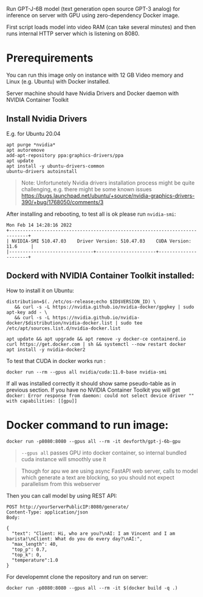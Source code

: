 Run GPT-J-6B model (text generation open source GPT-3 analog) for inference on server with GPU using zero-dependency Docker image. 

First script loads model into video RAM (can take several minutes) and then runs internal HTTP server which is listening on 8080.

# Prerequirements

You can run this image only on instance with 12 GB Video memory and Linux (e.g. Ubuntu) with Docker installed. 

Server machine should have Nvidia Drivers and Docker daemon with NVIDIA Container Toolkit

## Install Nvidia Drivers

E.g. for Ubuntu 20.04
```
apt purge *nvidia*
apt autoremove
add-apt-repository ppa:graphics-drivers/ppa
apt update
apt install -y ubuntu-drivers-common
ubuntu-drivers autoinstall
```

> Note: Unfortunetely Nvidia drivers installation process might be quite challenging, e.g. there might be some known issues https://bugs.launchpad.net/ubuntu/+source/nvidia-graphics-drivers-390/+bug/1768050/comments/3

After installing and rebooting, to test all is ok please run `nvidia-smi`:
``` 
Mon Feb 14 14:28:16 2022       
+-----------------------------------------------------------------------------+
| NVIDIA-SMI 510.47.03    Driver Version: 510.47.03    CUDA Version: 11.6     |
|-------------------------------+----------------------+----------------------+
```

## Dockerd with NVIDIA Container Toolkit installed:

How to install it on Ubuntu:

```
distribution=$(. /etc/os-release;echo $ID$VERSION_ID) \
   && curl -s -L https://nvidia.github.io/nvidia-docker/gpgkey | sudo apt-key add - \
   && curl -s -L https://nvidia.github.io/nvidia-docker/$distribution/nvidia-docker.list | sudo tee /etc/apt/sources.list.d/nvidia-docker.list

apt update && apt upgrade && apt remove -y docker-ce containerd.io 
curl https://get.docker.com | sh && systemctl --now restart docker 
apt install -y nvidia-docker2
```

To test that CUDA in docker works run :

```
docker run --rm --gpus all nvidia/cuda:11.0-base nvidia-smi
```

If all was installed correctly it should show same pseudo-table as in previous section. If you have no NVIDIA Container Toolkit you will get `docker: Error response from daemon: could not select device driver "" with capabilities: [[gpu]]` 


# Docker command to run image:

```
docker run -p8080:8080 --gpus all --rm -it devforth/gpt-j-6b-gpu
```

> `--gpus all` passes GPU into docker container, so internal bundled cuda instance will smoothly use it 

> Though for apu we are using async FastAPI web server, calls to model which generate a text are blocking, so you should not expect parallelism from this webserver

Then you can call model by using REST API:

```
POST http://yourServerPublicIP:8080/generate/
Content-Type: application/json
Body: 

{
  "text": "Client: Hi, who are you?\nAI: I am Vincent and I am barista!\nClient: What do you do every day?\nAI:",
  "max_length": 40,
  "top_p": 0.7,
  "top_k": 0,
  "temperature":1.0
}
```


For developemnt clone the repository and run on server:

```
docker run -p8080:8080 --gpus all --rm -it $(docker build -q .)
```

